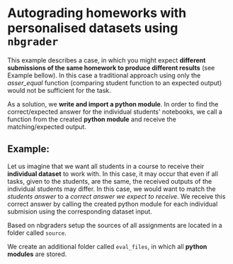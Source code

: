 # Autograding homeworks with personalised datasets using `nbgrader`

This example describes a case, in which you might expect **different submissions of the same homework to produce different results** (see Example bellow). In this case a traditional approach using only the *asser_equal* function (comparing student function to an expected output) would not be sufficient for the task. 

As a solution, we **write and import a python module**. In order to find the correct/expected answer for the individual students' notebooks, we call a function from the created **python module** and receive the matching/expected output. 

## Example:

Let us imagine that we want all students in a course to receive their **individual dataset** to work with. In this case, it may occur that even if all tasks, given to the students, are the same, the received outputs of the individual students may differ. In this case, we would want to match the *students answer* to a *correct answer we expect to receive*. We receive this correct answer by calling the created python module for each individual submision using the corresponding dataset input. 

Based on nbgraders setup the sources of all assignments are located in a folder called `source`. 

We create an additional folder called `eval_files`, in which all **python modules** are stored. 